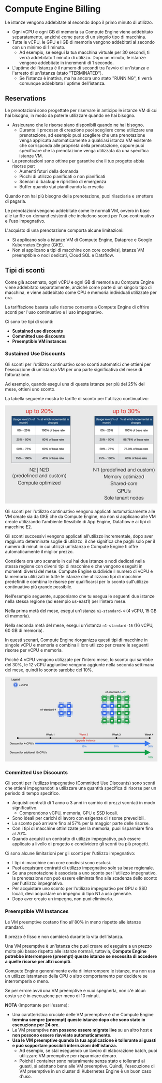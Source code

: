 # Compute Engine Billing

Le istanze vengono addebitate al secondo dopo il primo minuto di utilizzo.

- Ogni vCPU e ogni GB di memoria su Compute Engine viene addebitato separatamente, anziché come parte di un singolo tipo di macchina.
- Tutte le vCPU, le GPU e i GB di memoria vengono addebitati al secondo con un minimo di 1 minuto.
  - Ad esempio, se esegui la tua macchina virtuale per 30 secondi, ti verrà addebitato 1 minuto di utilizzo. Dopo un minuto, le istanze vengono addebitate in incrementi di 1 secondo.
- L'uptime dell'istanza è il numero di secondi tra l'avvio di un'istanza e l'arresto di un'istanza (stato "TERMINATED").
  - Se l'istanza è inattiva, ma ha ancora uno stato "RUNNING", ti verrà comunque addebitato l'uptime dell'istanza.

## Reservations

Le prenotazioni sono progettate per riservare in anticipo le istanze VM di cui hai bisogno, in modo da poterle utilizzare quando ne hai bisogno.

- Assicurano che le risorse siano disponibili quando ne hai bisogno.
  - Durante il processo di creazione puoi scegliere come utilizzare una prenotazione, ad esempio puoi scegliere che una prenotazione venga applicata automaticamente a qualsiasi istanza VM esistente che corrisponda alle proprietà della prenotazione, oppure puoi specificare che la prenotazione venga utilizzata da una specifica istanza VM.
- Le prenotazioni sono ottime per garantire che il tuo progetto abbia risorse per:
  - Aumenti futuri della domanda
  - Picchi di utilizzo pianificati o non pianificati
  - Scenari di backup e ripristino di emergenza
  - Buffer quando stai pianificando la crescita

Quando non hai più bisogno della prenotazione, puoi rilasciarla e smettere di pagarla.

Le prenotazioni vengono addebitate come le normali VM, ovvero in base alle tariffe on-demand esistenti che includono sconti per l'uso continuativo e l'uso impegnativo.

L'acquisto di una prenotazione comporta alcune limitazioni:

- Si applicano solo a istanze VM di Compute Engine, Dataproc e Google Kubernetes Engine (GKE).
- Non si applicano a tipi di macchine con core condivisi, istanze VM preemptible o nodi dedicati, Cloud SQL e Dataflow.

## Tipi di sconti

Come già accennato, ogni vCPU e ogni GB di memoria su Compute Engine viene addebitato separatamente, anziché come parte di un singolo tipo di macchina, e viene addebitato come CPU e memoria individuali utilizzate per ora.

La tariffazione basata sulle risorse consente a Compute Engine di offrire sconti per l'uso continuativo e l'uso impegnativo.

Ci sono tre tipi di sconti:

- **Sustained use discounts**
- **Committed use discounts**
- **Preemptible VM instances**

### Sustained Use Discounts

Gli sconti per l'utilizzo continuativo sono sconti automatici che ottieni per l'esecuzione di un'istanza VM per una parte significativa del mese di fatturazione.

Ad esempio, quando esegui una di queste istanze per più del 25% del mese, ottieni uno sconto.

La tabella seguente mostra le tariffe di sconto per l'utilizzo continuativo:

![Sconti per l'utilizzo continuativo](../images/08_Compute_Engine_Billing_01.png)

Gli sconti per l'utilizzo continuativo vengono applicati automaticamente alle VM create sia da GKE che da Compute Engine, ma non si applicano alle VM create utilizzando l'ambiente flessibile di App Engine, Dataflow e ai tipi di macchine E2.

Gli sconti successivi vengono applicati all'utilizzo incrementale, dopo aver raggiunto determinate soglie di utilizzo, il che significa che paghi solo per il numero di minuti in cui utilizzi un'istanza e Compute Engine ti offre automaticamente il miglior prezzo.

Considera ora uno scenario in cui hai due istanze o nodi dedicati nella stessa regione con diversi tipi di macchine e che vengono eseguiti in momenti diversi del mese.
Compute Engine suddivide il numero di vCPU e la memoria utilizzati in tutte le istanze che utilizzano tipi di macchine predefiniti e combina le risorse per qualificarsi per lo sconto sull'utilizzo continuativo più grande possibile.

Nell'esempio seguente, supponiamo che tu esegua le seguenti due istanze nella stessa regione (ad esempio us-east1) per l'intero mese.

Nella prima metà del mese, esegui un'istanza `n1-standard-4` (4 vCPU, 15 GB di memoria).

Nella seconda metà del mese, esegui un'istanza `n1-standard-16` (16 vCPU, 60 GB di memoria).

In questi scenari, Compute Engine riorganizza questi tipi di macchine in singole vCPU e memoria e combina il loro utilizzo per creare le seguenti risorse per vCPU e memoria.

Poiché 4 vCPU vengono utilizzate per l'intero mese, lo sconto qui sarebbe del 30%, le 12 vCPU aggiuntive vengono aggiunte nella seconda settimana del mese, quindi lo sconto sarebbe del 10%.

![Sustained Use Discounts Example](../images/08_Compute_Engine_Billing_02.png)

### Committed Use Discounts

Gli sconti per l'utilizzo impegnativo (Committed Use Discounts) sono sconti che ottieni impegnandoti a utilizzare una quantità specifica di risorse per un periodo di tempo specifico.

- Acquisti contratti di 1 anno o 3 anni in cambio di prezzi scontati in modo significativo.
  - Comprendono vCPU, memoria, GPU e SSD locali.
- Sono ideali per carichi di lavoro con esigenze di risorse prevedibili.
- Lo sconto può arrivare fino al 57% per la maggior parte delle risorse.
- Con i tipi di macchine ottimizzate per la memoria, puoi risparmiare fino al 70%.
- Quando acquisti un contratto di utilizzo impegnativo, può essere applicato a livello di progetto e condividere gli sconti tra più progetti.

Ci sono alcune limitazioni per gli sconti per l'utilizzo impegnativo:

- I tipi di macchine con core condivisi sono esclusi.
- Puoi acquistare contratti di utilizzo impegnativo solo su base regionale.
- Se una prenotazione è associata a uno sconto per l'utilizzo impegnativo, la prenotazione non può essere eliminata fino alla scadenza dello sconto per l'utilizzo impegnativo.
- Per acquistare uno sconto per l'utilizzo impegnativo per GPU o SSD locali, devi acquistare un impegno di tipo N1 a uso generale.
- Dopo aver creato un impegno, non puoi eliminarlo.

### Preemptible VM Instances

Le VM preemptive costano fino all'80% in meno rispetto alle istanze standard.

Il prezzo è fisso e non cambierà durante la vita dell'istanza.

Una VM preemptive è un'istanza che puoi creare ed eseguire a un prezzo molto più basso rispetto alle istanze normali, tuttavia, **Compute Engine potrebbe interrompere (preempt) queste istanze se necessita di accedere a quelle risorse per altri compiti.**

Compute Engine generalmente evita di interrompere le istanze, ma non usa un utilizzo istantaneo della CPU o altro comportamento per decidere se interromperla o meno.

Se per errore avvii una VM preemptive e vuoi spegnerla, non c'è alcun costo se è in esecuzione per meno di 10 minuti.

**NOTA** (Importante per l'esame):

- Una caratteristica cruciale delle VM preemptive è che Compute Engine **termina sempre (preempt) queste istanze dopo che sono state in esecuzione per 24 ore.**
- Le VM preemptive **non possono essere migrate live** su un altro host e **non possono essere riavviate automaticamente**.
- **Usa le VM preemptive quando la tua applicazione è tollerante ai guasti e può sopportare possibili interruzioni dell'istanza.**
  - Ad esempio, se stai eseguendo un lavoro di elaborazione batch, puoi utilizzare VM preemptive per risparmiare denaro.
  - Poiché i container sono naturalmente senza stato e tolleranti ai guasti, si adattano bene alle VM preemptive. Quindi, l'esecuzione di VM preemptive in un cluster di Kubernetes Engine è un buon caso d'uso.